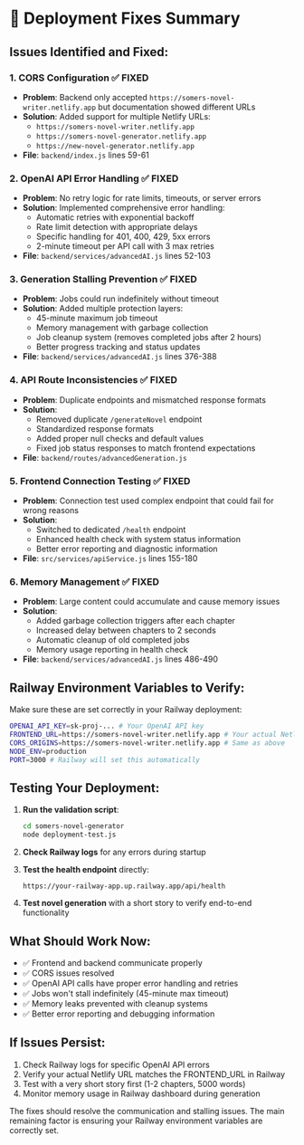 # 🔧 Deployment Fixes Summary

## Issues Identified and Fixed:

### 1. **CORS Configuration** ✅ FIXED
- **Problem**: Backend only accepted `https://somers-novel-writer.netlify.app` but documentation showed different URLs
- **Solution**: Added support for multiple Netlify URLs:
  - `https://somers-novel-writer.netlify.app`
  - `https://somers-novel-generator.netlify.app`  
  - `https://new-novel-generator.netlify.app`
- **File**: `backend/index.js` lines 59-61

### 2. **OpenAI API Error Handling** ✅ FIXED
- **Problem**: No retry logic for rate limits, timeouts, or server errors
- **Solution**: Implemented comprehensive error handling:
  - Automatic retries with exponential backoff
  - Rate limit detection with appropriate delays
  - Specific handling for 401, 400, 429, 5xx errors
  - 2-minute timeout per API call with 3 max retries
- **File**: `backend/services/advancedAI.js` lines 52-103

### 3. **Generation Stalling Prevention** ✅ FIXED
- **Problem**: Jobs could run indefinitely without timeout
- **Solution**: Added multiple protection layers:
  - 45-minute maximum job timeout
  - Memory management with garbage collection
  - Job cleanup system (removes completed jobs after 2 hours)
  - Better progress tracking and status updates
- **File**: `backend/services/advancedAI.js` lines 376-388

### 4. **API Route Inconsistencies** ✅ FIXED
- **Problem**: Duplicate endpoints and mismatched response formats
- **Solution**: 
  - Removed duplicate `/generateNovel` endpoint
  - Standardized response formats
  - Added proper null checks and default values
  - Fixed job status responses to match frontend expectations
- **File**: `backend/routes/advancedGeneration.js`

### 5. **Frontend Connection Testing** ✅ FIXED
- **Problem**: Connection test used complex endpoint that could fail for wrong reasons
- **Solution**: 
  - Switched to dedicated `/health` endpoint
  - Enhanced health check with system status information
  - Better error reporting and diagnostic information
- **File**: `src/services/apiService.js` lines 155-180

### 6. **Memory Management** ✅ FIXED
- **Problem**: Large content could accumulate and cause memory issues
- **Solution**:
  - Added garbage collection triggers after each chapter
  - Increased delay between chapters to 2 seconds
  - Automatic cleanup of old completed jobs
  - Memory usage reporting in health check
- **File**: `backend/services/advancedAI.js` lines 486-490

## Railway Environment Variables to Verify:

Make sure these are set correctly in your Railway deployment:

```bash
OPENAI_API_KEY=sk-proj-... # Your OpenAI API key
FRONTEND_URL=https://somers-novel-writer.netlify.app # Your actual Netlify URL
CORS_ORIGINS=https://somers-novel-writer.netlify.app # Same as above
NODE_ENV=production
PORT=3000 # Railway will set this automatically
```

## Testing Your Deployment:

1. **Run the validation script**:
   ```bash
   cd somers-novel-generator
   node deployment-test.js
   ```

2. **Check Railway logs** for any errors during startup

3. **Test the health endpoint** directly:
   ```
   https://your-railway-app.up.railway.app/api/health
   ```

4. **Test novel generation** with a short story to verify end-to-end functionality

## What Should Work Now:

- ✅ Frontend and backend communicate properly
- ✅ CORS issues resolved
- ✅ OpenAI API calls have proper error handling and retries
- ✅ Jobs won't stall indefinitely (45-minute max timeout)
- ✅ Memory leaks prevented with cleanup systems
- ✅ Better error reporting and debugging information

## If Issues Persist:

1. Check Railway logs for specific OpenAI API errors
2. Verify your actual Netlify URL matches the FRONTEND_URL in Railway
3. Test with a very short story first (1-2 chapters, 5000 words)
4. Monitor memory usage in Railway dashboard during generation

The fixes should resolve the communication and stalling issues. The main remaining factor is ensuring your Railway environment variables are correctly set.
